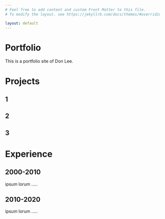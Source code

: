 ```yaml
---
# Feel free to add content and custom Front Matter to this file.
# To modify the layout, see https://jekyllrb.com/docs/themes/#overriding-theme-defaults

layout: default
---
```

# Portfolio
This is a portfolio site of Don Lee.

# Projects
## 1
## 2
## 3

# Experience
## 2000-2010
ipsum lorum .....
## 2010-2020
ipsum lorum .....